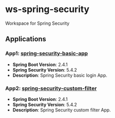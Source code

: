 # ws-spring-security
Workspace for Spring Security

## Applications

### App1: [spring-security-basic-app](https://github.com/bs-public/ws-spring-security/tree/main/spring-security-basic-app) 
- **Spring Boot Version**: 2.4.1
- **Spring Security Version**: 5.4.2
- **Description**: Spring Security basic login App.

### App2: [spring-security-custom-filter](https://github.com/bs-public/ws-spring-security/tree/main/spring-security-custom-filter) 
- **Spring Boot Version**: 2.4.1
- **Spring Security Version**: 5.4.2
- **Description**: Spring Security custom filter App.
